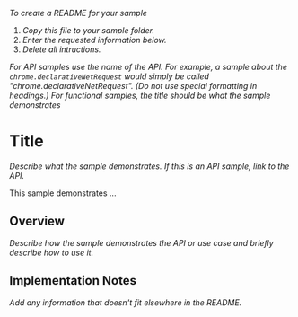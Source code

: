_To create a README for your sample_

1. _Copy this file to your sample folder._
1. _Enter the requested information below._
1. _Delete all intructions._

_For API samples use the name of the API. For example, a sample about the `chrome.declarativeNetRequest` would simply be called "chrome.declarativeNetRequest". (Do not use special formatting in headings.) For functional samples, the title should be what the sample demonstrates_

# Title

_Describe what the sample demonstrates. If this is an API sample, link to the API._

This sample demonstrates ...

## Overview

_Describe how the sample demonstrates the API or use case and briefly describe how to use it._

## Implementation Notes

_Add any information that doesn't fit elsewhere in the README._
